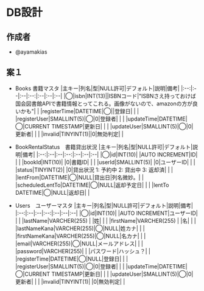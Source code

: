 # DB設計

## 作成者
* @ayamakias

## 案１
* Books 書籍マスタ
|主キー|列名|型|NULL許可|デフォルト|説明|備考|
|:--:|:--|:--|:--:|:--|:--|:--|
|◯|isbn|INT(13)||ISBNコード|"ISBNさえ持っておけば国会図書館APIで書籍情報とってこれる。画像がないので、amazonの方が良いかも"|
| |registerTime|DATETIME|◯||登録日| |
| |registerUser|SMALLINT(5)|◯|0|登録者| |
| |updateTime|DATETIME|◯|CURRENT TIMESTAMP|更新日| |
| |updateUser|SMALLINT(5)|◯|0|更新者| |
| |invalid|TINYINT(1)||0|無効判定| |

* BookRentalStatus　書籍貸出状況
|主キー|列名|型|NULL許可|デフォルト|説明|備考|
|:--:|:--|:--|:--:|:--|:--|:--|
|◯|id|INT(10)| |AUTO INCREMENT|ID| |
| |bookId|INT(10)| |0|書籍ID|	|
| |userId|SMALLINT(5)| |0|ユーザーID| |
| |status|TINYINT(2)| |0|貸出状況 1: 予約中 2: 貸出中 3: 返却済|	|
| |lentFrom|DATETIME|◯|NULL|貸出日|列名微妙。|
| |scheduledLentTo|DATETIME|◯|NULL|返却予定日| |
| |lentTo	DATETIME|◯|NULL|返却日| |

* Users　ユーザーマスタ
|主キー|列名|型|NULL許可|デフォルト|説明|備考|
|:--:|:--|:--|:--:|:--|:--|:--|
|◯|id|INT(10)| |AUTO INCREMENT|ユーザーID| |
| |lastName|VARCHER(255) | |姓| |
| |firstName|VARCHER(255) | |名| |
| |lastNameKana|VARCHER(255)|◯|NULL|姓カナ| |
| |firstNameKana|VARCHER(255)|◯|NULL|名カナ| |
| |email|VARCHER(255)|◯|NULL|メールアドレス| |
| |password|VARCHER(255)| | |パスワード|ハッシュ？|
| |registerTime|DATETIME|◯|NULL|登録日| |
| |registerUser|SMALLINT(5)|◯|0|登録者| |
| |updateTime|DATETIME|◯|CURRENT TIMESTAMP|更新日| |
| |updateUser|SMALLINT(5)|◯|0|更新者| |
| |invalid|TINYINT(1)| |0|無効判定| |
